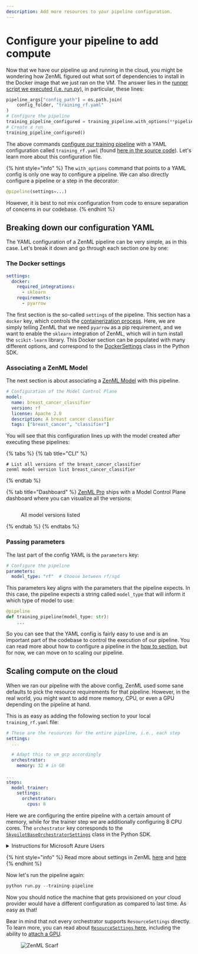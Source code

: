 ```yaml
---
description: Add more resources to your pipeline configuration.
---
```


# Configure your pipeline to add compute

Now that we have our pipeline up and running in the cloud, you might be wondering how ZenML figured out what sort of dependencies to install in the Docker image that we just ran on the VM. The answer lies in the [runner script we executed (i.e. run.py)](https://github.com/zenml-io/zenml/blob/main/examples/quickstart/run.py#L215), in particular, these lines:

```python
pipeline_args["config_path"] = os.path.join(
    config_folder, "training_rf.yaml"
)
# Configure the pipeline
training_pipeline_configured = training_pipeline.with_options(**pipeline_args)
# Create a run
training_pipeline_configured()
```

The above commands [configure our training pipeline](../starter-guide/create-an-ml-pipeline.md#configure-with-a-yaml-file) with a YAML configuration called `training_rf.yaml` (found [here in the source code](https://github.com/zenml-io/zenml/blob/main/examples/quickstart/configs/training\_rf.yaml)). Let's learn more about this configuration file.

{% hint style="info" %}
The `with_options` command that points to a YAML config is only one way to configure a pipeline. We can also directly configure a pipeline or a step in the decorator:

```python
@pipeline(settings=...)
```

However, it is best to not mix configuration from code to ensure separation of concerns in our codebase.
{% endhint %}

## Breaking down our configuration YAML

The YAML configuration of a ZenML pipeline can be very simple, as in this case. Let's break it down and go through each section one by one:

### The Docker settings

```yaml
settings:
  docker:
    required_integrations:
      - sklearn
    requirements:
      - pyarrow
```

The first section is the so-called `settings` of the pipeline. This section has a `docker` key, which controls the [containerization process](cloud-orchestration.md#orchestrate-on-the-cloud). Here, we are simply telling ZenML that we need `pyarrow` as a pip requirement, and we want to enable the `sklearn` integration of ZenML, which will in turn install the `scikit-learn` library. This Docker section can be populated with many different options, and correspond to the [DockerSettings](https://sdkdocs.zenml.io/latest/core\_code\_docs/core-config/#zenml.config.docker\_settings.DockerSettings) class in the Python SDK.

### Associating a ZenML Model

The next section is about associating a [ZenML Model](../starter-guide/track-ml-models.md) with this pipeline.

```yaml
# Configuration of the Model Control Plane
model:
  name: breast_cancer_classifier
  version: rf
  license: Apache 2.0
  description: A breast cancer classifier
  tags: ["breast_cancer", "classifier"]
```

You will see that this configuration lines up with the model created after executing these pipelines:

{% tabs %}
{% tab title="CLI" %}
```shell
# List all versions of the breast_cancer_classifier
zenml model version list breast_cancer_classifier
```
{% endtab %}

{% tab title="Dashboard" %}
[ZenML Pro](https://www.zenml.io/pro) ships with a Model Control Plane dashboard where you can visualize all the versions:

<figure><img src="../../.gitbook/assets/mcp_model_versions_list.png" alt=""><figcaption><p>All model versions listed</p></figcaption></figure>
{% endtab %}
{% endtabs %}

### Passing parameters

The last part of the config YAML is the `parameters` key:

```yaml
# Configure the pipeline
parameters:
  model_type: "rf"  # Choose between rf/sgd
```

This parameters key aligns with the parameters that the pipeline expects. In this case, the pipeline expects a string called `model_type` that will inform it which type of model to use:

```python
@pipeline
def training_pipeline(model_type: str):
    ...
```

So you can see that the YAML config is fairly easy to use and is an important part of the codebase to control the execution of our pipeline. You can read more about how to configure a pipeline in the [how to section](../../how-to/pipeline-development/use-configuration-files/what-can-be-configured.md), but for now, we can move on to scaling our pipeline.

## Scaling compute on the cloud

When we ran our pipeline with the above config, ZenML used some sane defaults to pick the resource requirements for that pipeline. However, in the real world, you might want to add more memory, CPU, or even a GPU depending on the pipeline at hand.

This is as easy as adding the following section to your local `training_rf.yaml` file:

```yaml
# These are the resources for the entire pipeline, i.e., each step
settings:    
  ...

  # Adapt this to vm_gcp accordingly
  orchestrator:
    memory: 32 # in GB
        
...    
steps:
  model_trainer:
    settings:
      orchestrator:
        cpus: 8
```

Here we are configuring the entire pipeline with a certain amount of memory, while for the trainer step we are additionally configuring 8 CPU cores. The `orchestrator` key corresponds to the [`SkypilotBaseOrchestratorSettings`](https://sdkdocs.zenml.io/latest/integration\_code\_docs/integrations-skypilot/#zenml.integrations.skypilot.flavors.skypilot\_orchestrator\_base\_vm\_config.SkypilotBaseOrchestratorSettings) class in the Python SDK.

<details>

<summary>Instructions for Microsoft Azure Users</summary>

As discussed [before](cloud-orchestration.md), we are using the [Kubernetes orchestrator](../../component-guide/orchestrators/kubernetes.md) for Azure users. In order to scale compute for the Kubernetes orchestrator, the
YAML file needs to look like this:

```yaml
# These are the resources for the entire pipeline, i.e., each step
settings:    
  ...

  resources:
    memory: "32GB"
        
...    
steps:
  model_trainer:
    settings:
      resources:
        memory: "8GB"
```

</details>

{% hint style="info" %}
Read more about settings in ZenML [here](../../how-to/pipeline-development/use-configuration-files/runtime-configuration.md) and
[here](../../how-to/advanced-topics/training-with-gpus/README.md)
{% endhint %}

Now let's run the pipeline again:

```python
python run.py --training-pipeline
```

Now you should notice the machine that gets provisioned on your cloud provider would have a different configuration as compared to last time. As easy as that!

Bear in mind that not every orchestrator supports `ResourceSettings` directly. To learn more, you can read about [`ResourceSettings` here](../../how-to/pipeline-development/use-configuration-files/runtime-configuration.md), including the ability to [attach a GPU](../../how-to/advanced-topics/training-with-gpus/README.md#1-specify-a-cuda-enabled-parent-image-in-your-dockersettings).

<figure><img src="https://static.scarf.sh/a.png?x-pxid=f0b4f458-0a54-4fcd-aa95-d5ee424815bc" alt="ZenML Scarf"><figcaption></figcaption></figure>
